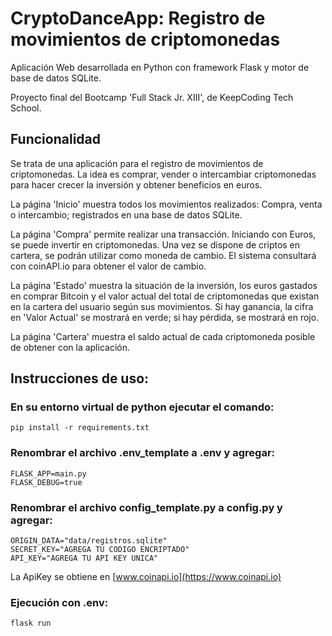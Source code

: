 # CryptoDanceApp: Registro de movimientos de criptomonedas
Aplicación Web desarrollada en Python con framework Flask y motor de base de datos SQLite.

Proyecto final del Bootcamp 'Full Stack Jr. XIII', de KeepCoding Tech School. 

## Funcionalidad
Se trata de una aplicación para el registro de movimientos de criptomonedas. La idea es comprar, vender o intercambiar criptomonedas para hacer crecer la inversión y obtener beneficios en euros.

La página 'Inicio' muestra todos los movimientos realizados: Compra, venta o intercambio; registrados en una base de datos SQLite.

La página 'Compra' permite realizar una transacción. Iniciando con Euros, se puede invertir en criptomonedas. Una vez se dispone de criptos en cartera, se podrán utilizar como moneda de cambio. El sistema consultará con coinAPI.io para obtener el valor de cambio.

La página 'Estado' muestra la situación de la inversión, los euros gastados en
comprar Bitcoin y el valor actual del total de criptomonedas que existan en la cartera del
usuario según sus movimientos. Si hay ganancia, la cifra en 'Valor Actual' se mostrará en verde; si hay pérdida, se mostrará en rojo. 

La página 'Cartera' muestra el saldo actual de cada criptomoneda posible de obtener con la aplicación. 
  
## Instrucciones de uso:

### En su entorno virtual de python ejecutar el comando:
```
pip install -r requirements.txt
```
### Renombrar el archivo .env_template a .env y agregar:
```
FLASK_APP=main.py
FLASK_DEBUG=true
```
### Renombrar el archivo config_template.py a config.py y agregar:
```
ORIGIN_DATA="data/registros.sqlite"
SECRET_KEY="AGREGA TU CODIGO ENCRIPTADO"
API_KEY="AGREGA TU API KEY UNICA"
```
La ApiKey se obtiene en [www.coinapi.io](https://www.coinapi.io)

### Ejecución con .env:
```
flask run
```
